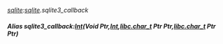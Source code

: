 _[sqlite](../../modules/sqlite/sqlite-module.md):[sqlite](../../modules/sqlite/sqlite-module.md).sqlite3\_callback_
##### Alias sqlite3\_callback:[Int](../../modules/wonkey/wonkey-types-int.md)(Void Ptr,[Int](../../modules/wonkey/wonkey-types-int.md),[libc.char_t](../../modules/libc/libc-char_t.md) Ptr Ptr,[libc.char_t](../../modules/libc/libc-char_t.md) Ptr Ptr)
